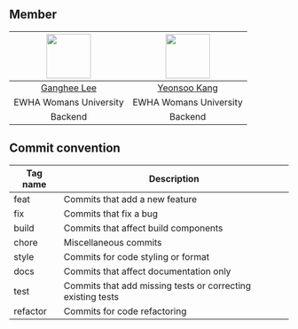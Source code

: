 ## Member

| <img src="https://avatars.githubusercontent.com/Ganghee-Lee-0522" width="80"> | <img src="https://avatars.githubusercontent.com/Kang1221" width="80"> |
|:---------------------------------------------------------------------------:|:------------------------------------------------------------------------:|
|                    [Ganghee Lee](https://github.com/Ganghee-Lee-0522)                    |                    [Yeonsoo Kang](https://github.com/Kang1221)                    |
|                   EWHA Womans University                                    |            EWHA Womans University                                        |
|                                   Backend                                   |                                 Backend                                  |


## Commit convention

| Tag name | Description                                                 |
| -------- | ----------------------------------------------------------- |
| feat     | Commits that add a new feature                              |
| fix      | Commits that fix a bug                                      |
| build    | Commits that affect build components                        |
| chore    | Miscellaneous commits                                       |
| style    | Commits for code styling or format                          |
| docs     | Commits that affect documentation only                      |
| test     | Commits that add missing tests or correcting existing tests |
| refactor | Commits for code refactoring                                |
